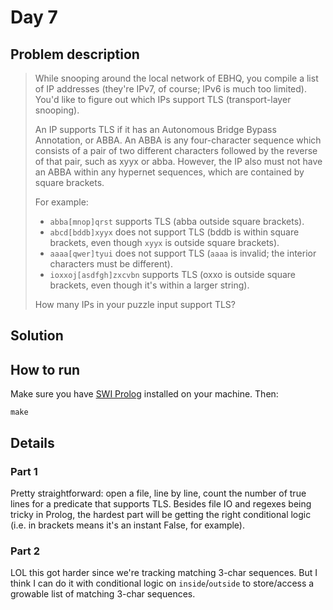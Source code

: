 # Day 7

## Problem description

> While snooping around the local network of EBHQ, you compile a list of IP
> addresses (they're IPv7, of course; IPv6 is much too limited). You'd like to
> figure out which IPs support TLS (transport-layer snooping).
> 
> An IP supports TLS if it has an Autonomous Bridge Bypass Annotation, or ABBA.
> An ABBA is any four-character sequence which consists of a pair of two
> different characters followed by the reverse of that pair, such as xyyx or
> abba. However, the IP also must not have an ABBA within any hypernet sequences,
> which are contained by square brackets.
> 
> For example:
> 
> * `abba[mnop]qrst` supports TLS (abba outside square brackets).
> * `abcd[bddb]xyyx` does not support TLS (bddb is within square brackets, even
>    though `xyyx` is outside square brackets).
> * `aaaa[qwer]tyui` does not support TLS (`aaaa` is invalid; the interior
>   characters must be different).
> * `ioxxoj[asdfgh]zxcvbn` supports TLS (oxxo is outside square brackets, even
>   though it's within a larger string).
> 
> How many IPs in your puzzle input support TLS?

## Solution

## How to run

Make sure you have [SWI Prolog][1] installed on your machine. Then:

`make`

## Details

### Part 1

Pretty straightforward: open a file, line by line, count the number of true lines
for a predicate that supports TLS. Besides file IO and regexes being tricky in
Prolog, the hardest part will be getting the right conditional logic (i.e. in
brackets means it's an instant False, for example).

### Part 2

LOL this got harder since we're tracking matching 3-char sequences. But I think
I can do it with conditional logic on `inside`/`outside` to store/access a growable
list of matching 3-char sequences.


  [1]: http://www.swi-prolog.org/
